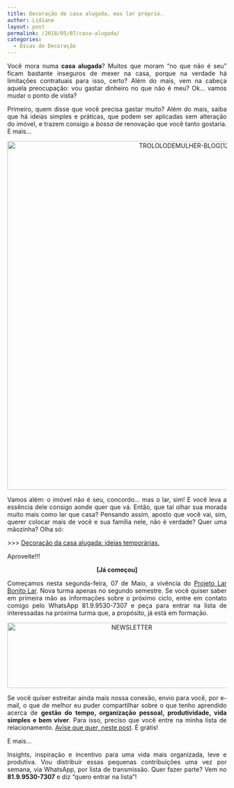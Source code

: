 ```yaml
---
title: Decoração de casa alugada, mas lar próprio.
author: Lidiane
layout: post
permalink: /2018/05/07/casa-alugada/
categories:
  - Dicas de Decoração
---
```

<p align="justify">
  Você mora numa <strong>casa alugada</strong>? Muitos que moram “no que não é seu” ficam bastante inseguros de mexer na casa, porque na verdade há limitações contratuais para isso, certo? Além do mais, vem na cabeça aquela preocupação: vou gastar dinheiro no que não é meu? Ok… vamos mudar o ponto de vista?
</p>

<p align="justify">
  Primeiro, quem disse que você precisa gastar muito? Além do mais, saiba que há ideias simples e práticas, que podem ser aplicadas sem alteração do imóvel, e trazem consigo a <em>bossa</em> de renovação que você tanto gostaria. E mais…
</p>

<p align="center">
  <img class="alignnone size-full wp-image-14618" src="https://www.trololodemulher.com.br/2018/05/TROLOLODEMULHER-BLOG12.jpg" alt="TROLOLODEMULHER-BLOG[12]" width="800" height="800" />
</p>

<p align="justify">
  Vamos além: o imóvel não é seu, concordo… mas o lar, sim! E você leva a essência dele consigo aonde quer que vá. Então, que tal olhar sua morada muito mais como lar que casa? Pensando assim, aposto que você vai, sim, querer colocar mais de você e sua família nele, não é verdade? Quer uma mãozinha? Olha só:
</p>

<p align="justify">
  >>> <a href="http://www.trololodemulher.com.br/2015/10/21/decoracao-da-casa-alugada/" target="_blank" rel="noopener noreferrer">Decoração da casa alugada: ideias temporárias.</a>
</p>

<p align="justify">
  Aproveite!!!
</p>

<p style="text-align: center;" align="justify">
  <strong>[Já começou]</strong>
</p>

<p align="justify">
  Começamos nesta segunda-feira, 07 de Maio, a vivência do <a href="http://www.trololodemulher.com.br/projeto-lar-bonito-lar/" target="_blank" rel="noopener noreferrer">Projeto Lar Bonito Lar</a>. Nova turma apenas no segundo semestre. Se você quiser saber em primeira mão as informações sobre o próximo ciclo, entre em contato comigo pelo WhatsApp 81.9.9530-7307 e peça para entrar na lista de interessadas na próxima turma que, a propósito, já está em formação.
</p>

<p align="center">
  <img class="alignnone size-full wp-image-14610" src="https://www.trololodemulher.com.br/2018/04/NEWSLETTER.png" alt="NEWSLETTER" width="556" height="150" />
</p>

<p align="justify">
  Se você quiser estreitar ainda mais nossa conexão, envio para você, por e-mail, o que de melhor eu puder compartilhar sobre o que tenho aprendido acerca de <strong>gestão do tempo, organização pessoal, produtividade, vida simples e bem viver</strong>. Para isso, preciso que você entre na minha lista de relacionamento. <a href="http://www.trololodemulher.com.br/2018/02/28/newsletter/" target="_blank" rel="noopener noreferrer">Avise que quer, neste post</a>. É grátis!
</p>

<p align="justify">
  E mais…
</p>

<p style="text-align: justify;">
  Insights, inspiração e incentivo para uma vida mais organizada, leve e produtiva. Vou distribuir essas pequenas contribuições uma vez por semana, via WhatsApp, por lista de transmissão. Quer fazer parte? Vem no <strong>81.9.9530-7307</strong> e diz &#8220;quero entrar na lista&#8221;!
</p>

&nbsp;